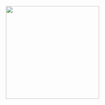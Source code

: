 <div align="center">
<img src="https://c.tenor.com/jWgsI4lVFxYAAAAd/dwayne-johnson-dwayne-the-rock-johnson.gif" align="center" width="250" height="250"/>
</div>
<!-- <div align="center">
<img src="https://i.imgur.com/nai2zHc.gif" align="center" style="width: 100%" />
</div>  -->
<!--
**tommyqamaz/tommyqamaz** is a ✨ _special_ ✨ repository because its `README.md` (this file) appears on your GitHub profile.
https://c.tenor.com/jWgsI4lVFxYAAAAd/dwayne-johnson-dwayne-the-rock-johnson.gif
Here are some ideas to get you started:

- 🔭 I’m currently working on ...
- 🌱 I’m currently learning ...
- 👯 I’m looking to collaborate on ...
- 🤔 I’m looking for help with ...
- 💬 Ask me about ...
- 📫 How to reach me: ...
- 😄 Pronouns: ...
- ⚡ Fun fact: ...
-->
